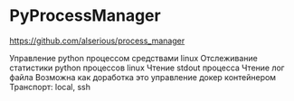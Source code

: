 # PyProcessManager

https://github.com/alserious/process_manager

Управление python процессом средствами linux
Отслеживание статистики python процессов linux
Чтение stdout процесса
Чтение лог файла
Возможна как доработка это управление докер контейнером
Транспорт: local, ssh
